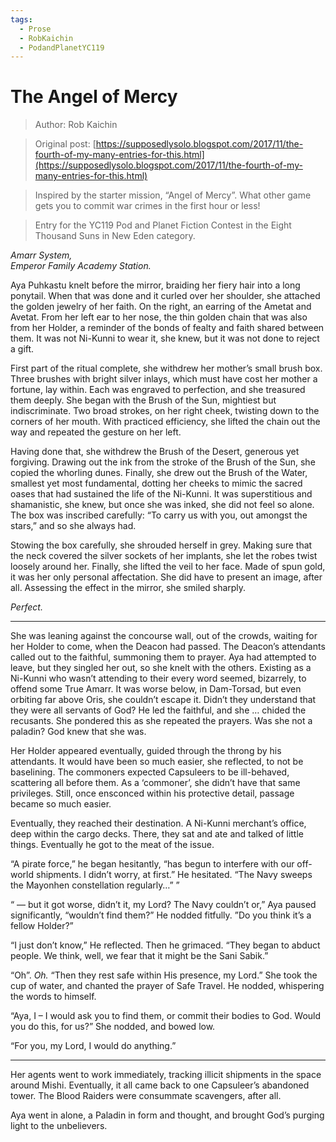 ```yaml
---
tags:
  - Prose
  - RobKaichin
  - PodandPlanetYC119
---
```


# The Angel of Mercy

> Author: Rob Kaichin

> Original post: [https://supposedlysolo.blogspot.com/2017/11/the-fourth-of-my-many-entries-for-this.html](https://supposedlysolo.blogspot.com/2017/11/the-fourth-of-my-many-entries-for-this.html)

> Inspired by the starter mission, “Angel of Mercy”. What other game gets you to commit war crimes in the first hour or less!

> Entry for the YC119 Pod and Planet Fiction Contest in the Eight Thousand Suns in New Eden category.


*Amarr System, <br> Emperor Family Academy Station.*

Aya Puhkastu knelt before the mirror, braiding her fiery hair into a long ponytail. When that was done and it curled over her shoulder, she attached the golden jewelry of her faith. On the right, an earring of the Ametat and Avetat. From her left ear to her nose, the thin golden chain that was also from her Holder, a reminder of the bonds of fealty and faith shared between them. It was not Ni-Kunni  to wear it, she knew, but it was not done to reject a gift.

First part of the ritual complete, she withdrew her mother’s small brush box. Three brushes with bright silver inlays, which must have cost her mother a fortune, lay within. Each was engraved to perfection, and she treasured them deeply. She began with the Brush of the Sun, mightiest but indiscriminate. Two broad strokes, on her right cheek, twisting down to the corners of her mouth. With practiced efficiency, she lifted the chain out the way and repeated the gesture on her left. 

Having done that, she withdrew the Brush of the Desert, generous yet forgiving. Drawing out the ink from the stroke of the Brush of the Sun, she copied the whorling dunes. Finally, she drew out the Brush of the Water, smallest yet most fundamental, dotting her cheeks to mimic the sacred oases that had sustained the life of the Ni-Kunni. It was superstitious and shamanistic, she knew, but once she was inked, she did not feel so alone.  The box was inscribed carefully: “To carry us with you, out amongst the stars,” and so she always had. 

Stowing the box carefully, she shrouded herself in grey. Making sure that the neck covered the silver sockets of her implants, she let the robes twist loosely around her. Finally, she lifted the veil to her face. Made of spun gold, it was her only personal affectation. She did have to present an image, after all. Assessing the effect in the mirror, she smiled sharply. 

*Perfect.*

_____________________________

She was leaning against the concourse wall, out of the crowds, waiting for her Holder to come, when the Deacon had passed. The Deacon’s attendants called out to the faithful, summoning them to prayer. Aya had attempted to leave, but they singled her out, so she knelt with the others. Existing as a Ni-Kunni who wasn’t attending to their every word seemed, bizarrely, to offend some True Amarr. It was worse below, in Dam-Torsad, but even orbiting far above Oris, she couldn’t escape it. Didn’t they understand that they were all servants of God? He led the faithful, and she … chided the recusants. She pondered this as she repeated the prayers. Was she not a paladin? God knew that she was.

Her Holder appeared eventually, guided through the throng by his attendants. It would have been so much easier, she reflected, to not be baselining. The commoners expected Capsuleers to be ill-behaved, scattering all before them. As a ‘commoner’, she didn’t have that same privileges. Still, once ensconced within his protective detail, passage became so much easier. 

Eventually, they reached their destination. A Ni-Kunni merchant’s office, deep within the cargo decks. There, they sat and ate and talked of little things. Eventually he got to the meat of the issue. 

“A pirate force,” he began hesitantly, “has begun to interfere with our off-world shipments. I didn’t worry, at first.” He hesitated. “The Navy sweeps the Mayonhen constellation regularly…” ” 

“ — but it got worse, didn’t it, my Lord? The Navy couldn’t or,” Aya paused significantly, “wouldn’t find them?” He nodded fitfully. ”Do you think it’s a fellow Holder?”

“I just don’t know,” He reflected. Then he grimaced. “They began to abduct people. We think, well, we fear that it might be the Sani Sabik.”

“Oh”. *Oh.* “Then they rest safe within His presence, my Lord.” She took the cup of water, and chanted the prayer of Safe Travel.  He nodded, whispering the words to himself.

“Aya, I – I would ask you to find them, or commit their bodies to God. Would you do this, for us?” She nodded, and bowed low. 

“For you, my Lord, I would do anything.”

_____________________________

Her agents went to work immediately, tracking illicit shipments in the space around Mishi. Eventually, it all came back to one Capsuleer’s abandoned tower. The Blood Raiders were consummate scavengers, after all.

Aya went in alone, a Paladin in form and thought, and brought God’s purging light to the unbelievers. 